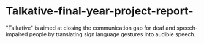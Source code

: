 # Talkative-final-year-project-report-
"Talkative" is aimed at closing the communication gap for deaf and speech-impaired people by translating sign language gestures into audible speech.
